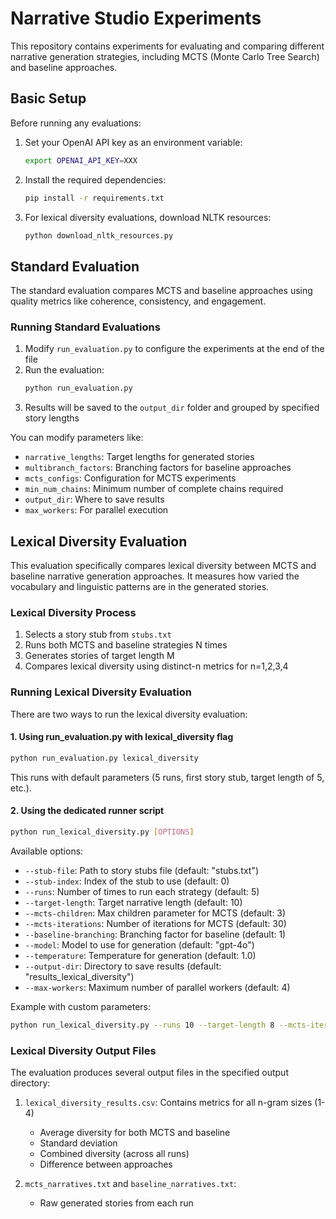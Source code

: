 # Narrative Studio Experiments

This repository contains experiments for evaluating and comparing different narrative generation strategies, including MCTS (Monte Carlo Tree Search) and baseline approaches.

## Basic Setup

Before running any evaluations:

1. Set your OpenAI API key as an environment variable:
   ```bash
   export OPENAI_API_KEY=XXX
   ```

2. Install the required dependencies:
   ```bash
   pip install -r requirements.txt
   ```

3. For lexical diversity evaluations, download NLTK resources:
   ```bash
   python download_nltk_resources.py
   ```

## Standard Evaluation

The standard evaluation compares MCTS and baseline approaches using quality metrics like coherence, consistency, and engagement.

### Running Standard Evaluations

1. Modify `run_evaluation.py` to configure the experiments at the end of the file
2. Run the evaluation:
   ```bash
   python run_evaluation.py
   ```
3. Results will be saved to the `output_dir` folder and grouped by specified story lengths

You can modify parameters like:
- `narrative_lengths`: Target lengths for generated stories
- `multibranch_factors`: Branching factors for baseline approaches
- `mcts_configs`: Configuration for MCTS experiments
- `min_num_chains`: Minimum number of complete chains required
- `output_dir`: Where to save results
- `max_workers`: For parallel execution

## Lexical Diversity Evaluation

This evaluation specifically compares lexical diversity between MCTS and baseline narrative generation approaches. It measures how varied the vocabulary and linguistic patterns are in the generated stories.

### Lexical Diversity Process

1. Selects a story stub from `stubs.txt`
2. Runs both MCTS and baseline strategies N times
3. Generates stories of target length M
4. Compares lexical diversity using distinct-n metrics for n=1,2,3,4

### Running Lexical Diversity Evaluation

There are two ways to run the lexical diversity evaluation:

#### 1. Using run_evaluation.py with lexical_diversity flag

```bash
python run_evaluation.py lexical_diversity
```

This runs with default parameters (5 runs, first story stub, target length of 5, etc.).

#### 2. Using the dedicated runner script

```bash
python run_lexical_diversity.py [OPTIONS]
```

Available options:

- `--stub-file`: Path to story stubs file (default: "stubs.txt")
- `--stub-index`: Index of the stub to use (default: 0)
- `--runs`: Number of times to run each strategy (default: 5)
- `--target-length`: Target narrative length (default: 10)
- `--mcts-children`: Max children parameter for MCTS (default: 3)
- `--mcts-iterations`: Number of iterations for MCTS (default: 30)
- `--baseline-branching`: Branching factor for baseline (default: 1)
- `--model`: Model to use for generation (default: "gpt-4o")
- `--temperature`: Temperature for generation (default: 1.0)
- `--output-dir`: Directory to save results (default: "results_lexical_diversity")
- `--max-workers`: Maximum number of parallel workers (default: 4)

Example with custom parameters:

```bash
python run_lexical_diversity.py --runs 10 --target-length 8 --mcts-iterations 50 --max-workers 8
```

### Lexical Diversity Output Files

The evaluation produces several output files in the specified output directory:

1. `lexical_diversity_results.csv`: Contains metrics for all n-gram sizes (1-4)
   - Average diversity for both MCTS and baseline
   - Standard deviation
   - Combined diversity (across all runs)
   - Difference between approaches

2. `mcts_narratives.txt` and `baseline_narratives.txt`: 
   - Raw generated stories from each run